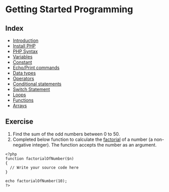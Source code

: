 # Getting Started Programming

## Index
- [Introduction](https://www.w3schools.com/php/php_intro.asp)
- [Install PHP](https://www.apachefriends.org/download.html)
- [PHP Syntax](https://www.w3schools.com/php/php_syntax.asp)
- [Variables](https://www.w3schools.com/php/php_variables.asp)
- [Constant](https://www.w3schools.com/php/php_constants.asp)
- [Echo/Print commands](https://www.w3schools.com/php/php_echo_print.asp)
- [Data types](https://www.w3schools.com/php/php_datatypes.asp)
- [Operators](https://www.w3schools.com/php/php_operators.asp)
- [Conditional statements](https://www.w3schools.com/php/php_if_else.asp)
- [Switch Statement](https://www.w3schools.com/php/php_switch.asp)
- [Loops](https://www.w3schools.com/php/php_looping.asp)
- [Functions](https://www.w3schools.com/php/php_functions.asp)
- [Arrays](https://www.w3schools.com/php/php_arrays.asp)

## Exercise

1. Find the sum of the odd numbers between 0 to 50.
2. Completed below function to calculate the [factorial](https://en.wikipedia.org/wiki/Factorial) of a number (a non-negative integer). The function accepts the number as an argument.

```
<?php
function factorialOfNumber($n)
{
  // Write your source code here
}

echo factorialOfNumber(10);
?>
